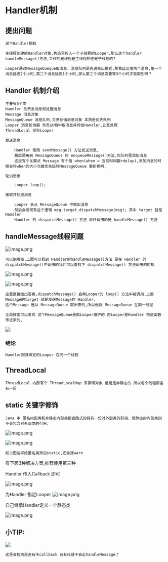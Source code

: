 # Handler机制

## 提出问题

    说下Handler机制

    主线程创建的Handler对象,构造里传入一个子线程的Looper,那么这个handler handleMessage()方法,工作的是线程是主线程的还是子线程的?

    Looper通过MessageQueque取消息，消息队列是先进先出模式,那我延迟发两个消息,第一个消息延迟2个小时,第二个消息延迟1个小时,那么第二个消息需要等3个小时才能取到吗？

## Handler 机制介绍

    主要有5个类
    Handler 负责发消息和处理消息
    Message 消息对象
    MessageQueue 消息队列,负责存储消息对象 本质是优先队列
    Looper 消息轮询器 负责从MQ中取消息并传给Handler,让其处理
    ThreadLocal 保存Looper

    发送消息

        Handler 使用 sendMessage() 方法发送消息,
        最后调用到 MessageQueue 的 enqueueMessage()方法,向队列里添加消息
        这里有个关键点 Message 有个值 when(when = 当前时间戳+delay),添加消息的时候会将when的大小当做优先级将MessageQueue 重新排列,

    轮训消息

        Looper.loop();

    接收并处理消息

        Looper 会从 MessageQueue 中取出消息
        然后会发现有这个逻辑 msg.target.dispatchMessage(msg); 其中 target 就是Handler
        Handler 的 dispatchMessage() 方法 最终调用的是 handleMessage() 方法

## handleMessage线程问题

![image.png](https://upload-images.jianshu.io/upload_images/61189-c053e62a400b816b.png?imageMogr2/auto-orient/strip%7CimageView2/2/w/1240)
    
    可以倒着推,上图可以看到 Handler的handleMessage()方法 是在 Handler 的 dispatchMessage()中调用的我们可以查找下 dispatchMessage() 方法调用的时机

![image.png](https://upload-images.jianshu.io/upload_images/61189-becaffb074dd2e9b.png?imageMogr2/auto-orient/strip%7CimageView2/2/w/1240)

![image.png](https://upload-images.jianshu.io/upload_images/61189-77a06d8206aa2a22.png?imageMogr2/auto-orient/strip%7CimageView2/2/w/1240)

    这里直接给出答案,dispatchMessage() 会再Looper的 loop() 方法中被调用,上面Message的target 就是发送Message的 Handler.
    这个Message 是从 MessageQueue 取出来的,所以他跟 MessageQueue 在同一线程

    全局搜索可以发现 这个MessageQueue是由Looper维护的 而Looper是Handler 构造函数传进来的,

![](https://upload-images.jianshu.io/upload_images/61189-6337151f183cfeea.jpg)

### 结论

    Handler跟其绑定的Looper 在同一个线程

## ThreadLocal

    ThreadLocal 内部有个 ThreadLocalMap 来存储对象 但是是非静态的 所以每个线程都各有一份

## static 关键字修饰

    Java 中 匿名内部类和非静态内部类都会隐式的持有一份对外部类的引用，而静态的内部类则不会包含对外部类的引用。

![image.png](https://upload-images.jianshu.io/upload_images/61189-417b0a040f9754a9.png?imageMogr2/auto-orient/strip%7CimageView2/2/w/1240)

![image.png](https://upload-images.jianshu.io/upload_images/61189-30f142348aa79348.png?imageMogr2/auto-orient/strip%7CimageView2/2/w/1240)

    如上图这样给匿名类添加static,还会报warn

有下面3种解决方案,推荐使用第三种

Handler 传入Callback 即可

![image.png](https://upload-images.jianshu.io/upload_images/61189-47b578ed826894e9.png?imageMogr2/auto-orient/strip%7CimageView2/2/w/1240)

为Handler 指定Looper
![image.png](https://upload-images.jianshu.io/upload_images/61189-3f1400c151ace42e.png?imageMogr2/auto-orient/strip%7CimageView2/2/w/1240)

自己继承Handler定义一个静态类

![image.png](https://upload-images.jianshu.io/upload_images/61189-87cfc55cecd3c657.png?imageMogr2/auto-orient/strip%7CimageView2/2/w/1240)

## 小TIP:

![](https://upload-images.jianshu.io/upload_images/61189-8a0f9cc3e6728cf3.jpg)

    这里会检测是否有传callback 若有传就不会走handleMessage了
